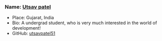 ### Name: [Utsav patel](https://github.com/utsavpatel51/)
- Place: Gujarat, India
- Bio: A undergrad student, who is very much interested in the world of development!
- GitHub: [utsavpatel51](https://github.com/utsavpatel51/)